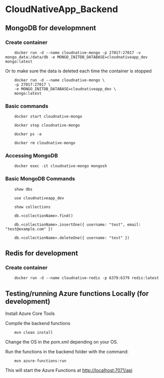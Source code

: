 # CloudNativeApp_Backend

## MongoDB for developmnent

### Create container

```shell
    docker run -d --name cloudnative-mongo -p 27017:27017 -v mongo_data:/data/db -e MONGO_INITDB_DATABASE=cloudnativeapp_dev mongo:latest
```

Or to make sure the data is deleted each time the container is stopped

```shell
    docker run -d --name cloudnative-mongo \
    -p 27017:27017 \
    -e MONGO_INITDB_DATABASE=cloudnativeapp_dev \
    mongo:latest

```


### Basic commands

```shell
    docker start cloudnative-mongo

    docker stop cloudnative-mongo

    docker ps -a

    docker rm cloudnative-mongo
```

### Accessing MongoDB

```shell
    docker exec -it cloudnative-mongo mongosh
```


### Basic MongoDB Commands

```shell
    show dbs

    use cloudnativeapp_dev

    show collections

    db.<collectionName>.find()

    db.<collectionName>.insertOne({ username: "test", email: "test@example.com" })

    db.<collectionName>.deleteOne({ username: "test" })
```

## Redis for development

### Create container

```shell
    docker run -d --name cloudnative-redis -p 6379:6379 redis:latest
```

## Testing/running Azure functions Locally (for development)

Install Azure Core Tools

Compile the backend functions

```shell
    mvn clean install
```
Change the OS in the pom.xml depending on your OS.

Run the functions in the backend folder with the command:

```shell
    mvn azure-functions:run
```
This will start the Azure Functions at [http://localhost:7071/api](http://localhost:7071/api)
